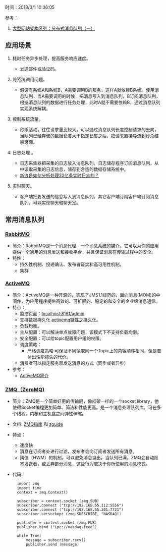 时间：2018/3/1 10:36:05   

参考：

1. [大型网站架构系列：分布式消息队列（一）](http://www.cnblogs.com/itfly8/p/5155983.html)  

 
## 应用场景  

1. 耗时任务异步处理，提高服务响应速度。  

	* 发送邮件或验证码。

2. 跨系统调用问题。

	* 假设有系统A和系统B，A需要调用B的服务，这样A就依赖B系统。使用消息队列，当A需要调用的时候，把消息写入到消息队列，B订阅消息队列，根据消息队列的数据进行任务处理，此时A就不需要依赖B，通过消息队列实现系统解耦。
3. 控制系统流量。

	* 秒杀活动，往往请求量比较大，可以通过消息队列长度控制请求的去向，当队列已经存储的数据长度大于指定长度之后，把请求直接导流到秒杀结束页面。

4. 日志处理 。

	* 日志采集器把采集的日志放入消息队列，日志储存程序订阅消息队列，从中读取采集的日志信息，储存到合适的数据存储系统中。
	* [新浪是如何分析处理32亿条实时日志的？](http://www.dockone.io/article/505)

5. 实时聊天。

	* 客户端把要发送的信息写入到消息队列，其它客户端订阅客户端订阅消息队列，可以实现聊天和聊天室。

## 常用消息队列  

### [RabbitMQ](https://github.com/rabbitmq/rabbitmq-server)  
* 简介：RabbitMQ是一个消息代理 - 一个消息系统的媒介。它可以为你的应用提供一个通用的消息发送和接收平台，并且保证消息在传输过程中的安全。
* 特性：
	* 持久性机制、投递确认、发布者证实和高可用性机制。
	* 集群   

### [ActiveMQ](https://github.com/apache/activemq)

* 简介：ActiveMQ是一种开源的，实现了JMS1.1规范的，面向消息(MOM)的中间件，为应用程序提供高效的、可扩展的、稳定的和安全的企业级消息通信。
* 特点：
	* 监控页面：[localhost:8161/admin](http://localhost:8161/admin) 
	* 支持数据持久化 [activemq特性之持久化](https://lcy362.github.io/posts/31044/)。
	* 负载均衡。
	* 主从配置：可以解决单点故障问题，该模式下不支持负载均衡。
	* 安全配置：可以给topic配置用户组的权限。
	* 调度策略：
		* 严格调度策略:可保证不同读取同一个Topic上的内容顺序相同，但是要付出性能损失的代价。
	* 消费者可以指定服务器发送消息的方式（同步或者异步）
* 参考： 
	* [ActiveMQ简介](http://www.cnblogs.com/kgdxpr/p/3381974.html) 

### [ZMQ（ZeroMQ)](https://github.com/zeromq/libzmq)
* 简介：ZMQ是一个简单好用的传输层，像框架一样的一个socket library，他使得Socket编程更加简单、简洁和性能更高。是一个消息处理队列库，可在多个线程、内核和主机盒之间弹性伸缩。
* 文档: [ZMQ指南](https://github.com/anjuke/zguide-cn/blob/master/README.md) 和 [zguide](https://github.com/booksbyus/zguide)
* 特点：
	* 速度快 
	* 消息在订阅者处进行过滤，发布者会向订阅者发送所有消息。
	* 阈值（HWM）的机制，可以避免消息溢出。当队列已满，ZMQ会自动阻塞发送者，或丢弃部分消息，这些行为取决于你所使用的消息模式。
* 代码:

		import zmq
		import time
		context = zmq.Context()
		 
		subscriber = context.socket (zmq.SUB)
		subscriber.connect ("tcp://192.168.55.112:5556")
		subscriber.connect ("tcp://192.168.55.201:7721")
		subscriber.setsockopt (zmq.SUBSCRIBE, "NASDAQ")
		 
		publisher = context.socket (zmq.PUB)
		publisher.bind ("ipc://nasdaq-feed")
		 
		while True:
		    message = subscriber.recv()
		    publisher.send (message)